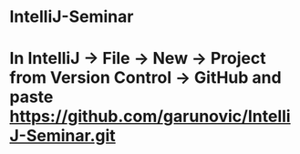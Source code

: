 # IntelliJ-Seminar

# In IntelliJ -> File -> New -> Project from Version Control -> GitHub and paste https://github.com/garunovic/IntelliJ-Seminar.git
